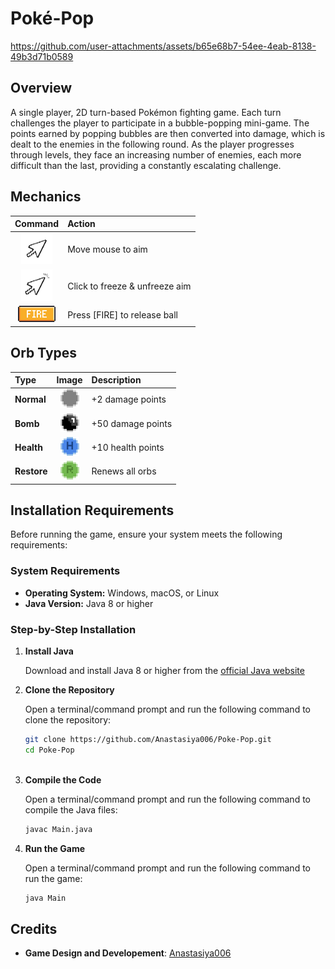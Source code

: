 # Poké-Pop
https://github.com/user-attachments/assets/b65e68b7-54ee-4eab-8138-49b3d71b0589

## Overview
A single player, 2D turn-based Pokémon fighting game. Each turn challenges the player to participate in a bubble-popping mini-game. The points earned by popping bubbles are then converted into damage, which is dealt to the enemies in the following round. As the player progresses through levels, they face an increasing number of enemies, each more difficult than the last, providing a constantly escalating challenge.

## Mechanics
 Command                                              | Action                            |
|:---------------------------------------------------:|:----------------------------------|
| <img src="images/mouse.png" width="50"/>            | Move mouse to aim                 |
| <img src="images/mouse-click.png" width="50"/>      | Click to freeze & unfreeze aim    |
| <img src="images/icons/fire-icon.png" width="60"/>  | Press [FIRE] to release ball      |



## Orb Types
 Type          | Image                                                | Description        |
|:-------------|:----------------------------------------------------:|:-------------------|
| **Normal**   | <img src="images/orbs/normal-orb.png" width="30"/>   | +2 damage points   |
| **Bomb**     | <img src="images/orbs/bomb-orb.png" width="30"/>     | +50 damage points  |
| **Health**   | <img src="images/orbs/health-orb.png" width="30"/>   | +10 health points  |
| **Restore**  | <img src="images/orbs/restore-orb.png" width="30"/>  | Renews all orbs    |

## Installation Requirements

Before running the game, ensure your system meets the following requirements:

### System Requirements
- **Operating System:** Windows, macOS, or Linux
- **Java Version:** Java 8 or higher

### Step-by-Step Installation

1. **Install Java**
   
   Download and install Java 8 or higher from the [official Java website](https://www.oracle.com/java/technologies/downloads/)
   
2. **Clone the Repository**
   
   Open a terminal/command prompt and run the following command to clone the repository:  
   ```bash
   git clone https://github.com/Anastasiya006/Poke-Pop.git
   cd Poke-Pop
 
3. **Compile the Code**
   
   Open a terminal/command prompt and run the following command to compile the Java files:
   ```bash
   javac Main.java
   
4. **Run the Game**
   
   Open a terminal/command prompt and run the following command to run the game:
   ```bash
   java Main

## Credits
- **Game Design and Developement**: [Anastasiya006](https://github.com/Anastasiya006)
